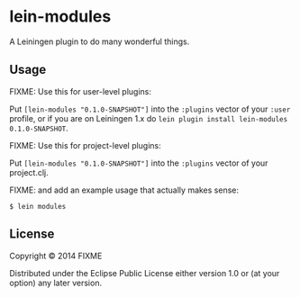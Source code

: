# lein-modules

A Leiningen plugin to do many wonderful things.

## Usage

FIXME: Use this for user-level plugins:

Put `[lein-modules "0.1.0-SNAPSHOT"]` into the `:plugins` vector of your
`:user` profile, or if you are on Leiningen 1.x do `lein plugin install
lein-modules 0.1.0-SNAPSHOT`.

FIXME: Use this for project-level plugins:

Put `[lein-modules "0.1.0-SNAPSHOT"]` into the `:plugins` vector of your project.clj.

FIXME: and add an example usage that actually makes sense:

    $ lein modules

## License

Copyright © 2014 FIXME

Distributed under the Eclipse Public License either version 1.0 or (at
your option) any later version.
